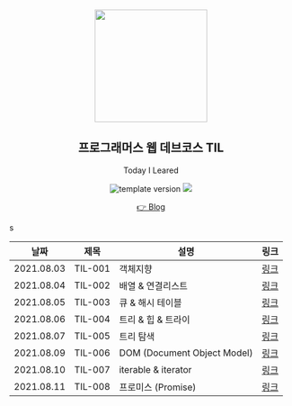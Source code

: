 <br/>
<p align="middle" >
  <img width="200px;" src="./src/images/prgms-logo.png"/>
</p>
<h2 align="middle">프로그래머스 웹 데브코스 TIL</h2>
<p align="middle">Today I Leared</p>
<p align="middle">
  <img src="https://img.shields.io/badge/version-1.0.0-blue?style=flat-square" alt="template version"/>
  <img src="https://img.shields.io/badge/language-md-md.svg?style=flat-square"/>
</p>

<p align="middle">
  <a href="https://velog.io/@hyo_o">👉 Blog</a>  
</p>s

| 날짜    | 제목      | 설명                                                       | 링크                                                                                                                                          |
| ------- | --------- | ---------------------------------------------------------- | --------------------------------------------------------------------------------------------------------------------------------------------- |
| 2021.08.03  | TIL-001 | 객체지향          | [링크](https://velog.io/@hyo_o/TIL%EB%8D%B0%EB%B8%8C%EC%BD%94%EC%8A%A4-%ED%94%84%EB%A1%A0%ED%8A%B8%EC%97%94%EB%93%9C-Day-12) |
| 2021.08.04  | TIL-002 | 배열 & 연결리스트 | [링크](https://velog.io/@hyo_o/TIL%EB%8D%B0%EB%B8%8C%EC%BD%94%EC%8A%A4-%ED%94%84%EB%A1%A0%ED%8A%B8%EC%97%94%EB%93%9C-0805) |
| 2021.08.05  | TIL-003 | 큐 & 해시 테이블                                          | [링크](https://velog.io/@hyo_o/TIL%EB%8D%B0%EB%B8%8C%EC%BD%94%EC%8A%A4-%ED%94%84%EB%A1%A0%ED%8A%B8%EC%97%94%EB%93%9C-0805-l971p6rh) |
| 2021.08.06  | TIL-004 | 트리 & 힙 & 트라이                                      | [링크](https://velog.io/@hyo_o/TIL%EB%8D%B0%EB%B8%8C%EC%BD%94%EC%8A%A4-%ED%94%84%EB%A1%A0%ED%8A%B8%EC%97%94%EB%93%9C-0806) |
| 2021.08.07  | TIL-005 | 트리 탐색   | [링크](https://velog.io/@hyo_o/TIL%EB%8D%B0%EB%B8%8C%EC%BD%94%EC%8A%A4-%ED%94%84%EB%A1%A0%ED%8A%B8%EC%97%94%EB%93%9C-0806-yvmjwfop)      |
| 2021.08.09 | TIL-006 | DOM (Document Object Model)                                         | [링크](https://velog.io/@hyo_o/TIL%EB%8D%B0%EB%B8%8C%EC%BD%94%EC%8A%A4-%ED%94%84%EB%A1%A0%ED%8A%B8%EC%97%94%EB%93%9C-0809)      |
| 2021.08.10 | TIL-007 | iterable & iterator                                         | [링크](https://velog.io/@hyo_o/TIL%EB%8D%B0%EB%B8%8C%EC%BD%94%EC%8A%A4-%ED%94%84%EB%A1%A0%ED%8A%B8%EC%97%94%EB%93%9C-0810)      |
| 2021.08.11 | TIL-008 | 프로미스 (Promise)                                     | [링크](https://velog.io/@hyo_o/TIL%EB%8D%B0%EB%B8%8C%EC%BD%94%EC%8A%A4-%ED%94%84%EB%A1%A0%ED%8A%B8%EC%97%94%EB%93%9C-0811)      |